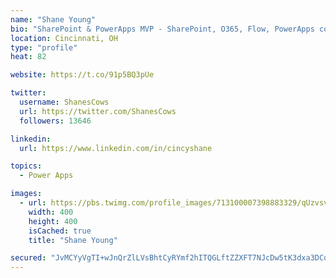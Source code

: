 ```yaml
---
name: "Shane Young"
bio: "SharePoint & PowerApps MVP - SharePoint, O365, Flow, PowerApps consulting? @PowerApps911 | Pure Snark? You found it."
location: Cincinnati, OH
type: "profile"
heat: 82

website: https://t.co/91p5BQ3pUe

twitter:
  username: ShanesCows
  url: https://twitter.com/ShanesCows
  followers: 13646

linkedin:
  url: https://www.linkedin.com/in/cincyshane

topics:
  - Power Apps

images:
  - url: https://pbs.twimg.com/profile_images/713100007398883329/qUzvsvQ3_400x400.jpg
    width: 400
    height: 400
    isCached: true
    title: "Shane Young"

secured: "JvMCYyVgTI+wJnQrZlLVsBhtCyRYmf2hITQGLftZZXFT7NJcDw5tK3dxa3DCdL4lgm5ksL7n+so4nBcNK8hwpUED6jv5CpvB6mOzu4bjc+Hf2vAcxPCoQXbIguknZKHovZ9tmTVhS2EBdhDlKn1oGY6YvMYgW8b2+KQg8KELNUiOGrvOwR19fdKkIPXhtVA2Zd84KZJBSw7pQlUM4xkjPp1rMlAL+TrWznDym/z6mrAnIxAA1DZ/pFXWoWsNYLGEDfKIdJb5+YoYzRFqRjgZdfXqDTL2AT8lk97T9mUYctmBfhDLXSrX5ku6xIsLZTtVrOnL+ZbkVKnDIlr7arpKSreJwzyWH/1pi1pPwhKLppsA/8kHCnnydNpZrIf9sOUUUFLmUh/rZgRvIJkjiolXA6ADG2fGBctMfkyFrgYi9E4=;45sSuDlxTmF6rfwo1Xo/uw=="
---
```


